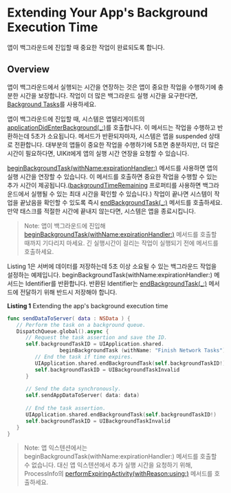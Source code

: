 # Extending Your App's Background Execution Time

앱이 백그라운드에 진입할 때 중요한 작업이 완료되도록 합니다.

## Overview

앱이 백그라운드에서 실행되는 시간을 연장하는 것은 앱이 중요한 작업을 수행하기에 충분한 시간을 보장합니다. 작업이 더 많은 백그라운드 실행 시간을 요구한다면, [Background Tasks](https://developer.apple.com/documentation/backgroundtasks)를 사용하세요.

앱이 백그라운드에 진입할 때, 시스템은 앱델리게이트의 [applicationDidEnterBackground(_:)](https://developer.apple.com/documentation/uikit/uiapplicationdelegate/1622997-applicationdidenterbackground)를 호출합니다. 이 메서드는 작업을 수행하고 반환하는데 5초가 소요됩니다. 메서드가 반환되자마자, 시스템은 앱을 suspended 상태로 전환합니다. 대부분의 앱들이 중요한 작업을 수행하기에 5초면 충분하지만, 더 많은 시간이 필요하다면, UIKit에게 앱의 실행 시간 연장을 요청할 수 있습니다.

[beginBackgroundTask(withName:expirationHandler:)](https://developer.apple.com/documentation/uikit/uiapplication/1623051-beginbackgroundtask) 메서드를 사용하면 앱의 실행 시간을 연장할 수 있습니다. 이 메서드를 호출하면 중요한 작업을 수행할 수 있는 추가 시간이 제공됩니다.([backgroundTimeRemaining](https://developer.apple.com/documentation/uikit/uiapplication/1623029-backgroundtimeremaining) 프로퍼티를 사용하면 백그라운드에서 실행될 수 있는 최대 시간을 확인할 수 있습니다.) 작업이 끝나면 시스템이 작업을 끝났음을 확인할 수 있도록 즉시 [endBackgroundTask(_:)](https://developer.apple.com/documentation/uikit/uiapplication/1622970-endbackgroundtask) 메서드를 호출하세요. 만약 태스크를 적절한 시간에 끝내지 않는다면, 시스템은 앱을 종료시킵니다.

> Note: 앱이 백그라운드에 진입해 [beginBackgroundTask(withName:expirationHandler:)](https://developer.apple.com/documentation/uikit/uiapplication/1623051-beginbackgroundtask) 메서드를 호출할 때까지 기다리지 마세요. 긴 실행시간이 걸리는 작업이 실행되기 전에 메서드를 호출하세요.

Listing 1은 서버에 데이터를 저장하는데 5초 이상 소요될 수 있는 백그라운드 작업을 설정하는 예제입니다. beginBackgroundTask(withName:expirationHandler:) 메서드는 Identifier를 반환합니다. 반환된 Identifier는 [endBackgroundTask(_:)](https://developer.apple.com/documentation/uikit/uiapplication/1622970-endbackgroundtask) 메서드에 전달하기 위해 반드시 저장해야 합니다.

**Listing 1** Extending the app's background execution time

```swift
func sendDataToServer( data : NSData ) {
   // Perform the task on a background queue.
   DispatchQueue.global().async {
      // Request the task assertion and save the ID.
      self.backgroundTaskID = UIApplication.shared.
                 beginBackgroundTask (withName: "Finish Network Tasks") {
         // End the task if time expires.
         UIApplication.shared.endBackgroundTask(self.backgroundTaskID!)
         self.backgroundTaskID = UIBackgroundTaskInvalid
      }
            
      // Send the data synchronously.
      self.sendAppDataToServer( data: data)
            
      // End the task assertion.
      UIApplication.shared.endBackgroundTask(self.backgroundTaskID!)
      self.backgroundTaskID = UIBackgroundTaskInvalid
   }
}
```

> Note: 앱 익스텐션에서는 beginBackgroundTask(withName:expirationHandler:) 메서드를 호출할 수 없습니다. 대신 앱 익스텐션에서 추가 실행 시간을 요청하기 위해, ProcessInfo의 [performExpiringActivity(withReason:using:)](https://developer.apple.com/documentation/foundation/processinfo/1617030-performexpiringactivity) 메서드를 호출하세요.
